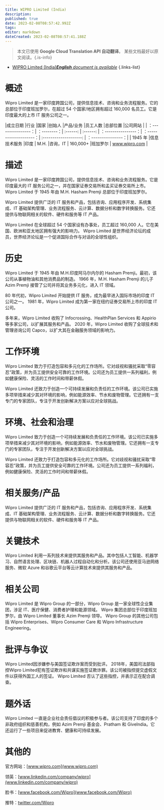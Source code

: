 ```yaml
---
title: WIPRO Limited (India)
description: 
published: true
date: 2023-02-08T08:57:42.992Z
tags: 
editor: markdown
dateCreated: 2023-02-08T08:57:41.188Z
---
```


> 本文已使用 **Google Cloud Translation API 自动翻译**。
某些文档最好以原文阅读。{.is-info}



- [WIPRO Limited (India)***English** document is available*](/en/Knowledge-base/Dictionary/Company/wipro-limited-india)
{.links-list}


# 概述

Wipro Limited 是一家印度跨国公司，提供信息技术、咨询和业务流程服务。它的总部位于印度班加罗尔，在超过 54 个国家/地区拥有超过 160,000 名员工。它是印度最大的上市 IT 服务公司之一。

|成立日期 |行业 |国家 |创始人 |产品/业务 |员工人数 |总部位置 |公司网站 |
| ：----------------：| ：--------：| :------: | :------: | ：----------------：| ：--------------------：| :--------------------: | ：----------------：|
| 1945 年 |信息技术服务 |印度 | M.H. |咨询，IT | 160,000+ |班加罗尔 | www.wipro.com |


# 描述

Wipro Limited 是一家印度跨国公司，提供信息技术、咨询和业务流程服务。它是印度最大的 IT 服务公司之一，并在国家证券交易所和孟买证券交易所上市。 Wipro Limited 于 1945 年由 M.H. Hasham Premji 总部位于印度班加罗尔。

Wipro Limited 提供广泛的 IT 服务和产品，包括咨询、应用程序开发、系统集成、IT 基础架构管理、业务流程服务、云计算、数据分析和数字转换服务。它还提供与物联网相关的软件、硬件和服务等 IT 产品。

Wipro Limited 在全球超过 54 个国家设有办事处，员工超过 160,000 人。它在美国、欧洲和亚太地区拥有强大的影响力。 Wipro Limited 是世界经济论坛的成员，世界经济论坛是一个促进国际合作与对话的全球性组织。

# 历史

Wipro Limited 于 1945 年由 M.H.印度阿马尔内尔的 Hasham Premji。最初，该公司从事植物油和其他消费品的制造。 1966 年，M.H. Hasham Premji 的儿子 Azim Premji 接管了公司并将其业务多元化，进入 IT 领域。

80 年代初，Wipro Limited 开始提供 IT 服务，成为最早进入国际市场的印度 IT 公司之一。 1981 年，Wipro Limited 成为第一家在纽约证券交易所上市的印度 IT 公司。

多年来，Wipro Limited 收购了 Infocrossing、HealthPlan Services 和 Appirio 等多家公司，以扩展其服务和产品。 2020 年，Wipro Limited 收购了全球技术和管理咨询公司 Capco，以扩大其在金融服务领域的影响力。

# 工作环境

Wipro Limited 致力于打造包容和多元化的工作场所。它对歧视和骚扰采取“零容忍”政策，并为员工提供安全可靠的工作环境。公司还为员工提供一系列福利，例如健康保险、灵活的工作时间和带薪休假。

Wipro Limited 还致力于创造一个可持续发展和负责任的工作环境。该公司已实施多项举措来减少其对环境的影响，例如能源效率、节水和废物管理。它还拥有一支专门的专家团队，专注于开发创新解决方案以应对全球挑战。

# 环境、社会和治理

Wipro Limited 致力于创造一个可持续发展和负责任的工作环境。该公司已实施多项举措来减少其对环境的影响，例如能源效率、节水和废物管理。它还拥有一支专门的专家团队，专注于开发创新解决方案以应对全球挑战。

Wipro Limited 还致力于打造包容和多元化的工作场所。它对歧视和骚扰采取“零容忍”政策，并为员工提供安全可靠的工作环境。公司还为员工提供一系列福利，例如健康保险、灵活的工作时间和带薪休假。

# 相关服务/产品

Wipro Limited 提供广泛的 IT 服务和产品，包括咨询、应用程序开发、系统集成、IT 基础架构管理、业务流程服务、云计算、数据分析和数字转换服务。它还提供与物联网相关的软件、硬件和服务等 IT 产品。

# 关键技术

Wipro Limited 利用一系列技术来提供其服务和产品。其中包括人工智能、机器学习、自然语言处理、区块链、机器人过程自动化和分析。该公司还使用亚马逊网络服务、微软 Azure 和谷歌云平台等云计算技术来提供其服务和产品。

# 相关公司

Wipro Limited 是 Wipro Group 的一部分，Wipro Group 是一家全球性企业集团，涉足 IT、医疗保健、消费者护理和能源领域。 Wipro 集团总部位于印度班加罗尔，由 Wipro Limited 董事长 Azim Premji 领导。 Wipro Group 的其他公司包括 Wipro Enterprises、Wipro Consumer Care 和 Wipro Infrastructure Engineering。

# 批评与争议

Wipro Limited因涉嫌参与美国签证欺诈案而受到批评。 2018年，美国司法部指控Wipro Limited犯有签证欺诈和共谋实施签证欺诈罪。该公司被指控提交虚假文件以获得外国工人的签证。 Wipro Limited 否认了这些指控，并表示正在配合调查。

# 题外话

Wipro Limited 一直是企业社会责任倡议的积极参与者。该公司支持了印度的多个非政府组织和慈善机构，例如 Azim Premji 基金会、Pratham 和 GiveIndia。它还运行了一些项目来促进教育、健康和可持续发展。

# 其他的

官方网站：[www.wipro.com](www.wipro.com)

领英：[www.linkedin.com/company/wipro](www.linkedin.com/company/wipro)

脸书：[www.facebook.com/Wipro](www.facebook.com/Wipro)

推特：[twitter.com/Wipro](twitter.com/Wipro)
